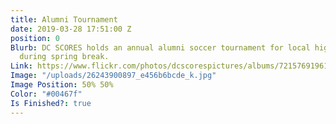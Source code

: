 ```yaml
---
title: Alumni Tournament
date: 2019-03-28 17:51:00 Z
position: 0
Blurb: DC SCORES holds an annual alumni soccer tournament for local high school students
  during spring break.
Link: https://www.flickr.com/photos/dcscorespictures/albums/72157691961383872
Image: "/uploads/26243900897_e456b6bcde_k.jpg"
Image Position: 50% 50%
Color: "#00467f"
Is Finished?: true
---
```



